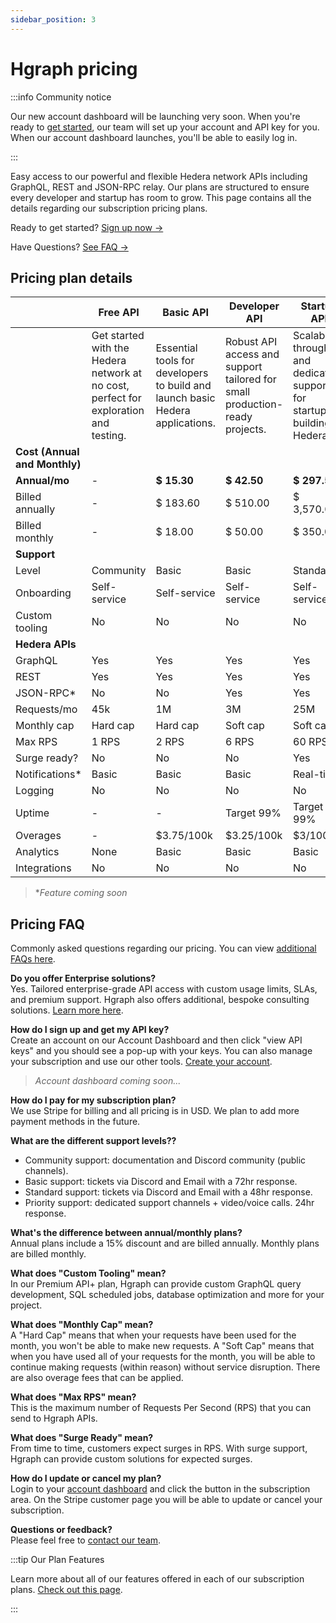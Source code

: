 ```yaml
---
sidebar_position: 3
---
```


# Hgraph pricing

:::info Community notice

Our new account dashboard will be launching very soon. When you're ready to [get started](https://hgraph.com/hedera), our team will set up your account and API key for you. When our account dashboard launches, you'll be able to easily log in. 

:::

Easy access to our powerful and flexible Hedera network APIs including GraphQL, REST and JSON-RPC relay. Our plans are structured to ensure every developer and startup has room to grow. This page contains all the details regarding our subscription pricing plans.

Ready to get started? [Sign up now →](https://hgraph.com/hedera)

Have Questions? [See FAQ →](#pricing-faq)

## Pricing plan details

|                         | Free API                                                                             | Basic API                                                                     | Developer API                                                               | Startup API                                                                | Premium API+                                                                          |
| ----------------------- | ------------------------------------------------------------------------------------ | ----------------------------------------------------------------------------- | --------------------------------------------------------------------------- | -------------------------------------------------------------------------- | ------------------------------------------------------------------------------------- |
|                         | Get started with the Hedera network at no cost, perfect for exploration and testing. | Essential tools for developers to build and launch basic Hedera applications. | Robust API access and support tailored for small production-ready projects. | Scalable throughput and dedicated support for startups building on Hedera. | High-performance access, custom tooling, and priority support for advanced use cases. |
| **Cost (Annual and Monthly)**                |                                                                                      |                                                                               |                                                                             |                                                                            |                                                                                       |
| **Annual/mo** | -                                                                                    |**$ 15.30**                                                                      | **$ 42.50**                                                                   | **$ 297.50**                                                                  | **$ 1,275.00**                                                                           |
| Billed annually            | -                                                                                    | $ 183.60                                                                     | $ 510.00                                                                   | $ 3,570.00                                                                | $ 15,300.00                                                                          |
| Billed monthly                 | -                                                                                    | $ 18.00                                                                      | $ 50.00                                                                    | $ 350.00                                                                  | $ 1,500.00                                                                           |
| **Support**             |                                                                                      |                                                                               |                                                                             |                                                                            |                                                                                       |
| Level                   | Community                                                                            | Basic                                                                         | Basic                                                                       | Standard                                                                   | Priority                                                                              |
| Onboarding              | Self-service                                                                         | Self-service                                                                  | Self-service                                                                | Self-service                                                               | Guided                                                                                |
| Custom tooling          | No                                                                                   | No                                                                            | No                                                                          | No                                                                         | Yes                                                                                   |
| **Hedera APIs**         |                                                                                      |                                                                               |                                                                             |                                                                            |                                                                                       |
| GraphQL                 | Yes                                                                                  | Yes                                                                           | Yes                                                                         | Yes                                                                        | Yes                                                                                   |
| REST                    | Yes                                                                                  | Yes                                                                           | Yes                                                                         | Yes                                                                        | Yes                                                                                   |
| JSON-RPC*              | No                                                                                   | No                                                                            | Yes                                                                         | Yes                                                                        | Yes                                                                                   |
| Requests/mo             | 45k                                                                                  | 1M                                                                            | 3M                                                                          | 25M                                                                        | 125M                                                                                  |
| Monthly cap             | Hard cap                                                                             | Hard cap                                                                      | Soft cap                                                                    | Soft cap                                                                   | Soft cap                                                                              |
| Max RPS                 | 1 RPS                                                                                | 2 RPS                                                                         | 6 RPS                                                                       | 60 RPS                                                                     | 250 RPS                                                                               |
| Surge ready?            | No                                                                                   | No                                                                            | No                                                                          | Yes                                                                        | Yes                                                                                   |
| Notifications*         | Basic                                                                                | Basic                                                                         | Basic                                                                       | Real-time                                                                  | Real-time                                                                             |
| Logging                 | No                                                                                   | No                                                                            | No                                                                          | No                                                                         | Yes                                                                                   |
| Uptime                  | -                                                                                    | -                                                                             | Target 99%                                                                  | Target 99%                                                                 | Target 99.9%                                                                          |
| Overages                | -                                                                                  | $3.75/100k                                                                   | $3.25/100k                                                                 | $3/100k                                                                   | $2.5/100k                                                                            |
| Analytics               | None                                                                                 | Basic                                                                         | Basic                                                                       | Basic                                                                      | Advanced*                                                                            |
| Integrations            | No                                                                                   | No                                                                            | No                                                                          | No                                                                         | Yes                                                                                   |

> **Feature coming soon*

## Pricing FAQ

Commonly asked questions regarding our pricing. You can view [additional FAQs here](/category/faqs).

**Do you offer Enterprise solutions?**\
Yes. Tailored enterprise-grade API access with custom usage limits, SLAs, and premium support. Hgraph also offers additional, bespoke consulting solutions. [Learn more here](https://hgraph.com/enterprise).

**How do I sign up and get my API key?**\
Create an account on our Account Dashboard and then click "view API keys" and you should see a pop-up with your keys. You can also manage your subscription and use our other tools. [Create your account](https://hgraph.com/hedera).

> *Account dashboard coming soon...*

**How do I pay for my subscription plan?**\
We use Stripe for billing and all pricing is in USD. We plan to add more payment methods in the future.

**What are the different support levels??**
- Community support: documentation and Discord community (public channels).
- Basic support: tickets via Discord and Email with a 72hr response.
- Standard support: tickets via Discord and Email with a 48hr response.
- Priority support: dedicated support channels + video/voice calls. 24hr response.

**What's the difference between annual/monthly plans?**\
Annual plans include a 15% discount and are billed annually. Monthly plans are billed monthly.

**What does "Custom Tooling" mean?**\
In our Premium API+ plan, Hgraph can provide custom GraphQL query development, SQL scheduled jobs, database optimization and more for your project.

**What does "Monthly Cap" mean?**\
A "Hard Cap" means that when your requests have been used for the month, you won't be able to make new requests. A "Soft Cap" means that when you have used all of your requests for the month, you will be able to continue making requests (within reason) without service disruption. There are also overage fees that can be applied.

**What does "Max RPS" mean?**\
This is the maximum number of Requests Per Second (RPS) that you can send to Hgraph APIs.

**What does "Surge Ready" mean?**\
From time to time, customers expect surges in RPS. With surge support, Hgraph can provide custom solutions for expected surges.

**How do I update or cancel my plan?**\
Login to your [account dashboard](https://dashboard.hgraph.com) and click the button in the subscription area. On the Stripe customer page you will be able to update or cancel your subscription.

**Questions or feedback?**\
Please feel free to [contact our team](contact).

:::tip Our Plan Features

Learn more about all of our features offered in each of our subscription plans. [Check out this page](https://hgraph.com/hedera).

:::
